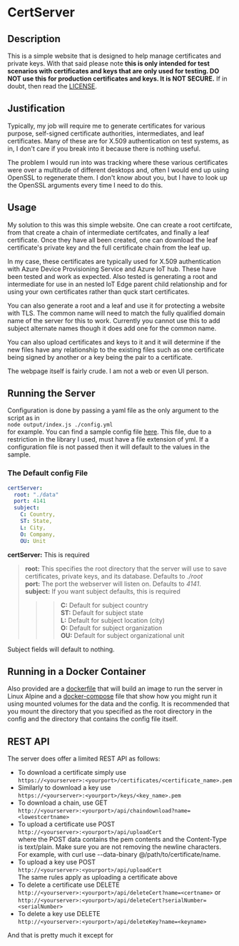 # CertServer

## Description
This is a simple website that is designed to help manage certificates and private keys. With that said please note **this is only intended for test scenarios with certificates and keys that are only used for testing. DO NOT use this for production certificates and keys. It is NOT SECURE.** If in doubt, then read the [LICENSE](./LICENSE).

## Justification
Typically, my job will require me to generate certificates for various purpose, self-signed certificate authorities, intermediates, and leaf certificates. Many of these are for X.509 authentication on test systems, as in, I don't care if you break into it because there is nothing useful.

The problem I would run into was tracking where these various certificates were over a multitude of different desktops and, often I would end up using OpenSSL to regenerate them. I don't know about you, but I have to look up the OpenSSL arguments every time I need to do this.
## Usage
My solution to this was this simple website. One can create a root certifcate, from that create a chain of intermediate certifcates, and finally a leaf certificate. Once they have all been created, one can download the leaf certificate's private key and the full certificate chain from the leaf up.

In my case, these certificates are typically used for X.509 authentication with Azure Device Provisioning Service and Azure IoT hub. These have been tested and work as expected. Also tested is generating a root and intermediate for use in an nested IoT Edge parent child relationship and for using your own certificates rather than quck start certificates.

You can also generate a root and a leaf and use it for protecting a website with TLS. The common name will need to match the fully qualified domain name of the server for this to work. Currently you cannot use this to add subject alternate names though it does add one for the common name.

You can also upload certificates and keys to it and it will determine if the new files have any relationship to the existing files such as one certificate being signed by another or a key being the pair to a certificate.

The webpage itself is fairly crude. I am not a web or even UI person. 
## Running the Server
Configuration is done by passing a yaml file as the only argument to the script as in  
`node output/index.js ./config.yml`  
for example. You can find a sample config file [here](./config_sample.yml). This file, due to a restriction in the library I used, must have a file extension of yml. If a configuration file is not passed then it will default to the values in the sample.
### The Default config File
```yaml
certServer:
  root: "./data"
  port: 4141
  subject:
    C: Country,
    ST: State,
    L: City,
    O: Company,
    OU: Unit
``` 

**certServer:** 
This is required  
>**root:** 
This specifies the root directory that the server will use to save certificates, private keys, and its database. Defaults to *./root*  
>**port:** The port the webserver will listen on. Defaults to *4141*.  
>**subject:** If you want subject defaults, this is required  
>>>**C:** Default for subject country  
>>>**ST:** Default for subject state  
>>>**L:** Default for subject location (city)  
>>>**O:** Default for subject organization  
>>>**OU:** Default for subject organizational unit  

Subject fields will default to nothing.


## Running in a Docker Container
Also provided are a [dockerfile](./docker/dockerfile) that will build an image to run the server in Linux Alpine and a [docker-compose](./docker/docker-compose.yml) file that show how you might run it using mounted volumes for the data and the config. It is recommended that you mount the directory that you specified as the root directory in the config and the directory that contains the config file itself.
## REST API

The server does offer a limited REST API as follows:

- To download a certificate simply use   
`https://<yourserver>:<yourport>/certificates/<certificate_name>.pem`
- Similarly to download a key use  
`https://<yourserver>:<yourport>/keys/<key_name>.pem`
- To download a chain, use GET  
`http://<yourserver>:<yourport>/api/chaindownload?name=<lowestcertname>`
- To upload a certificate use POST  
`http://<yourserver>:<yourport>/api/uploadCert`  
where the POST data contains the pem contents and the Content-Type is text/plain. Make sure you are not removing the newline characters. For example, with curl use --data-binary @/path/to/certificate/name.
- To upload a key use POST  
`http://<yourserver>:<yourport>/api/uploadCert`  
The same rules apply as uploading a certificate above
- To delete a certificate use DELETE  
`http://<yourserver>:<yourport>/api/deleteCert?name=<certname>` or  
`http://<yourserver>:<yourport>/api/deleteCert?serialNumber=<serialNumber>` 
- To delete a key use DELETE  
`http://<yourserver>:<yourport>/api/deleteKey?name=<keyname>`

And that is pretty much it except for 
